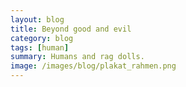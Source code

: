 ```yaml
---
layout: blog
title: Beyond good and evil
category: blog
tags: [human]  
summary: Humans and rag dolls.
image: /images/blog/plakat_rahmen.png
---
```

